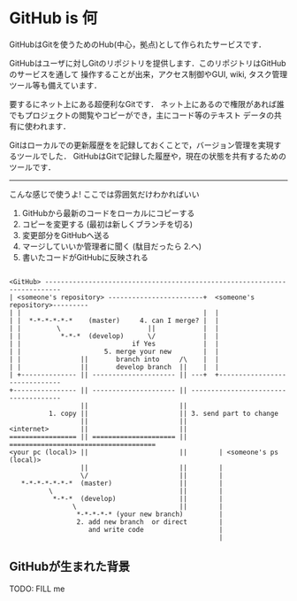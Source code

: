 # GitHub is 何

GitHubはGitを使うためのHub(中心，拠点)として作られたサービスです．

GitHubはユーザに対しGitのリポジトリを提供します．このリポジトリはGitHubのサービスを通して
操作することが出来，アクセス制御やGUI, wiki, タスク管理ツール等も備えています．

要するにネット上にある超便利なGitです．
ネット上にあるので権限があれば誰でもプロジェクトの閲覧やコピーができ，主にコード等のテキスト
データの共有に使われます．

Gitはローカルでの更新履歴をを記録しておくことで，バージョン管理を実現するツールでした．
GitHubはGitで記録した履歴や，現在の状態を共有するためのツールです．

---

こんな感じで使うよ!
ここでは雰囲気だけわかればいい

1. GitHubから最新のコードをローカルにコピーする
1. コピーを変更する (最初は新しくブランチを切る)
1. 変更部分をGitHubへ送る
1. マージしていいか管理者に聞く (駄目だったら 2.へ)
1. 書いたコードがGitHubに反映される

```

<GitHub> --------------------------------------------------------------------------
| <someone's repository> ------------------------+  <someone's repository>---------
| |                                              |  |
| |  *-*-*-*-*-*    (master)     4. can I merge? |  |
| |         \                      ||            |  |
| |          *-*-*  (develop)      \/            |  |
| |                            if Yes            |  |
| |                     5. merge your new        |  |
| |               ||       branch into     /\    |  |
| |               ||       develop branch  ||    |  |
| +-------------- || --------------------- || ---+  +------------------------------
+---------------- || --------------------- || -------------------------------------
                  ||                       ||    
          1. copy ||                       || 3. send part to change
                  ||                       ||
<internet>        ||                       ||
================= || ===================== || =====================================
<your pc (local)> ||                       ||        | <someone's ps (local)>      
                  ||                       ||        |                             
                  \/                       ||        |                             
   *-*-*-*-*-*-*  (master)                 ||        |                             
          \                                ||        |                             
           *-*-*  (develop)                ||        |                             
                \                          ||        |                             
                 *-*-*-*-* (your new branch)         |                             
                 2. add new branch  or direct        |                             
                    and write code                   |                             
                                                     |                             

```


## GitHubが生まれた背景

TODO: FILL me

